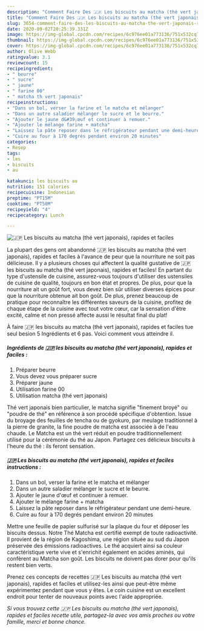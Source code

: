 ```yaml
---
description: "Comment Faire Des 🇯🇵️ Les biscuits au matcha (thé vert japonais), rapides et faciles"
title: "Comment Faire Des 🇯🇵️ Les biscuits au matcha (thé vert japonais), rapides et faciles"
slug: 3654-comment-faire-des-les-biscuits-au-matcha-the-vert-japonais-rapides-et-faciles
date: 2020-09-02T20:25:39.331Z
image: https://img-global.cpcdn.com/recipes/6c976ee01a773136/751x532cq70/🇯🇵️-les-biscuits-au-matcha-the-vert-japonais-rapides-et-faciles-photo-principale-de-la-recette.jpg
thumbnail: https://img-global.cpcdn.com/recipes/6c976ee01a773136/751x532cq70/🇯🇵️-les-biscuits-au-matcha-the-vert-japonais-rapides-et-faciles-photo-principale-de-la-recette.jpg
cover: https://img-global.cpcdn.com/recipes/6c976ee01a773136/751x532cq70/🇯🇵️-les-biscuits-au-matcha-the-vert-japonais-rapides-et-faciles-photo-principale-de-la-recette.jpg
author: Olive Webb
ratingvalue: 3.1
reviewcount: 15
recipeingredient:
- " beurre"
- " sucre"
- " jaune"
- " farine 00"
- " matcha th vert japonais"
recipeinstructions:
- "Dans un bol, verser la farine et le matcha et mélanger"
- "Dans un autre saladier mélanger le sucre et le beurre."
- "Ajouter le jaune d&#39;œuf et continuer à remuer."
- "Ajouter le mélange farine + matcha"
- "Laissez la pâte reposer dans le réfrigérateur pendant une demi-heure."
- "Cuire au four à 170 degrés pendant environ 20 minutes"
categories:
- Resep
tags:
- les
- biscuits
- au

katakunci: les biscuits au 
nutrition: 151 calories
recipecuisine: Indonesian
preptime: "PT15M"
cooktime: "PT50M"
recipeyield: "4"
recipecategory: Lunch

---
```



![🇯🇵️ Les biscuits au matcha (thé vert japonais), rapides et faciles](https://img-global.cpcdn.com/recipes/6c976ee01a773136/751x532cq70/🇯🇵️-les-biscuits-au-matcha-the-vert-japonais-rapides-et-faciles-photo-principale-de-la-recette.jpg)

La plupart des gens ont abandonné 🇯🇵️ les biscuits au matcha (thé vert japonais), rapides et faciles à l'avance de peur que la nourriture ne soit pas délicieuse. Il y a plusieurs choses qui affectent la qualité gustative de 🇯🇵️ les biscuits au matcha (thé vert japonais), rapides et faciles! En partant du type d'ustensile de cuisine, assurez-vous toujours d'utiliser des ustensiles de cuisine de qualité, toujours en bon état et propres. De plus, pour que la nourriture ait un goût fort, vous devez bien sûr utiliser diverses épices pour que la nourriture obtenue ait bon goût. De plus, prenez beaucoup de pratique pour reconnaître les différentes saveurs de la cuisine, profitez de chaque étape de la cuisine avec tout votre cœur, car la sensation d'être excité, calme et non pressé affecte aussi le résultat final du plat!

<!--inarticleads1-->

À faire 🇯🇵️ les biscuits au matcha (thé vert japonais), rapides et faciles tue seul besion 5 Ingrédients et 6 pas. Voici comment vous atteindre il.

##### Ingrédients de 🇯🇵️ les biscuits au matcha (thé vert japonais), rapides et faciles :

1. Préparer  beurre
1. Vous devez vous préparer  sucre
1. Préparer  jaune
1. Utilisation  farine 00
1. Utilisation  matcha (thé vert japonais)


Thé vert japonais bien particulier, le matcha signifie &#34;finement broyé&#34; ou &#34;poudre de thé&#34; en référence à son procédé spécifique d&#39;obtention. Issue du broyage des feuilles de tencha ou de gyokuro, par meulage traditionnel à la pierre de granite, la fine poudre de matcha est associée à de l&#39;eau chaude. Le Matcha est un thé vert réduit en poudre traditionnellement utilisé pour la cérémonie du thé au Japon. Partagez ces délicieux biscuits à l&#39;heure du thé : ils feront sensation. 

<!--inarticleads2-->

##### 🇯🇵️ Les biscuits au matcha (thé vert japonais), rapides et faciles instructions :

1. Dans un bol, verser la farine et le matcha et mélanger
1. Dans un autre saladier mélanger le sucre et le beurre.
1. Ajouter le jaune d&#39;œuf et continuer à remuer.
1. Ajouter le mélange farine + matcha
1. Laissez la pâte reposer dans le réfrigérateur pendant une demi-heure.
1. Cuire au four à 170 degrés pendant environ 20 minutes


Mettre une feuille de papier sulfurisé sur la plaque du four et déposer les biscuits dessus. Notre Thé Matcha est certifié exempt de toute radioactivité. Il provient de la région de Kagoshima, une région située au sud du Japon préservée des émissions radioactives. Le thé acquiert ainsi sa couleur caractéristique verte vive et s&#39;enrichit également en acides aminés, qui confèrent au Matcha son goût. Les biscuits ne doivent pas dorer pour qu&#39;ils restent bien verts. 

<!--inarticleads1-->

<p>
Prenez ces concepts de recettes 🇯🇵️ Les biscuits au matcha (thé vert japonais), rapides et faciles et utilisez-les ainsi que peut-être même expérimentez pendant que vous y êtes. Le coin cuisine est un excellent endroit pour tenter de nouveaux points avec l'aide appropriée.
</p>

<p>
<i>Si vous trouvez cette 🇯🇵️ Les biscuits au matcha (thé vert japonais), rapides et faciles recette utile, partagez-la avec vos amis proches ou votre famille, merci et bonne chance.</i>
</p>
